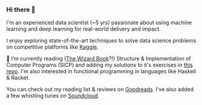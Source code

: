### Hi there 👋

<!--
**pritesh-shrivastava/pritesh-shrivastava** is a ✨ _special_ ✨ repository because its `README.md` (this file) appears on your GitHub profile.
-->

I'm an experienced data scientist (~5 yrs) passionate about using machine learning and deep learning for real-world delivery and impact. 

I enjoy exploring state-of-the-art techniques to solve data science problems on competitive platforms like [Kaggle](https://www.kaggle.com/priteshshrivastava). 

🌱 I’m currently reading ([The Wizard Book](https://mitpress.mit.edu/sites/default/files/sicp/index.html)?!) Structure & Implementation of Computer Programs (SICP) and adding my solutions to it's exercises in [this repo](https://github.com/pritesh-shrivastava/sicp_solutions). I'm also interested in functional programming in languages like Haskell & Racket.

You can check out my reading list & reviews on [Goodreads](https://www.goodreads.com/user/show/23475269-pritesh-shrivastava). I've also added a few whistling tunes on [Soundcloud](https://soundcloud.com/pritesh-shrivastava).
